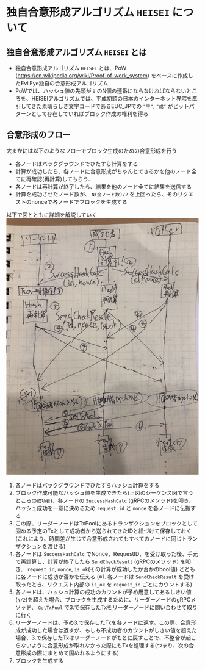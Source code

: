 # 独自合意形成アルゴリズム `HEISEI` について

## 独自合意形成アルゴリズム `HEISEI` とは
- 独自合意形成アルゴリズム `HEISEI` とは、PoW (https://en.wikipedia.org/wiki/Proof-of-work_system) をベースに作成したEvilEye独自の合意形成アルゴリズム
- PoWでは、ハッシュ値の先頭が `0` のN個の連番にならなければならないところを、HEISEIアルゴリズムでは、平成初頭の日本のインターネット界隈を牽引してきた素晴らしき文字コードであるEUC_JPでの `"平"`, `"成"` がビットパターンとして存在していればブロック作成の権利を得る

## 合意形成のフロー
大まかには以下のようなフローでブロック生成のための合意形成を行う

- 各ノードはバックグラウンドでひたすら計算をする
- 計算が成功したら、各ノードに合意形成がちゃんとできるかを他のノード全てに再確認(再計算)してもらう.
- 各ノードは再計算が終了したら、結果を他のノード全てに結果を送信する
- 計算を成功させたノード数が、 `N(全ノード数)/2` を上回ったら、そのリクエストのnonceで各ノードでブロックを生成する

以下で図とともに詳細を解説していく  
![](images/consensus.jpg)

1. 各ノードはバックグラウンドでひたすらハッシュ計算をする
2. ブロック作成可能なハッシュ値を生成できたら(上図のシーケンス図で言うところの`成功者`)、各ノードの `SuccessHashCalc` (gRPCのメソッド)を叩き、ハッシュ成功を一意に決めるため `request_id` と `nonce` を各ノードに伝搬する
3. この際、リーダーノードはTxPoolにあるトランザクションをブロックとして固める予定のTxとして成功者から送られてきたIDと紐づけて保存しておく(これにより、時間差が生じて合意形成されてもすべてのノードに同じトランザクションを渡せる)
4. 各ノードは `SuccessHashCalc` でNonce、RequestID、を受け取った後、手元で再計算し、計算が終了したら `SendCheckResult` (gRPCのメソッド) を叩き、 `request_id`, `nonce`, `is_ok`(その計算が成功したか否かのbool値) とともに各ノードに成功か否かを伝える (※1. 各ノードは `SendCheckResult` を受け取ったとき、リクエスト内部の `is_ok` を `request_id` ごとにカウントする)
5. 各ノードは、ハッシュ計算の成功のカウントが予め用意してあるしきい値(`N/2`)を超えた場合、ブロックを生成するために、リーダーノードのgRPCメソッド、 `GetTxPool` で3.で保存したTxをリーダーノードに問い合わせて取りに行く
6. リーダーノードは、予め3.で保存したTxを各ノードに返す。この際、合意形成が成功した場合は返すが、もしも不成功者のカウントがしきい値を超えた場合、3.で保存したTxはリーダーノードがもとに戻すことで、不整合が起こらないように合意形成が取れなかった際にもTxを処理する(つまり、次の合意形成の際にまとめて固めれるようにする)
7. ブロックを生成する


